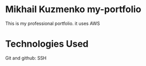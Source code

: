 # Mikhail Kuzmenko my-portfolio
This is my professional portfolio. it uses AWS
# Technologies Used

Git and github:
SSH
